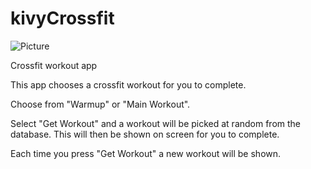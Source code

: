 # kivyCrossfit
![Picture](data/dumbbell.png)

Crossfit workout app

This app chooses a crossfit workout for you to complete.

Choose from "Warmup" or "Main Workout".

Select "Get Workout" and a workout will be picked at random from the database.
This will then be shown on screen for you to complete.

Each time you press "Get Workout" a new workout will be shown.
